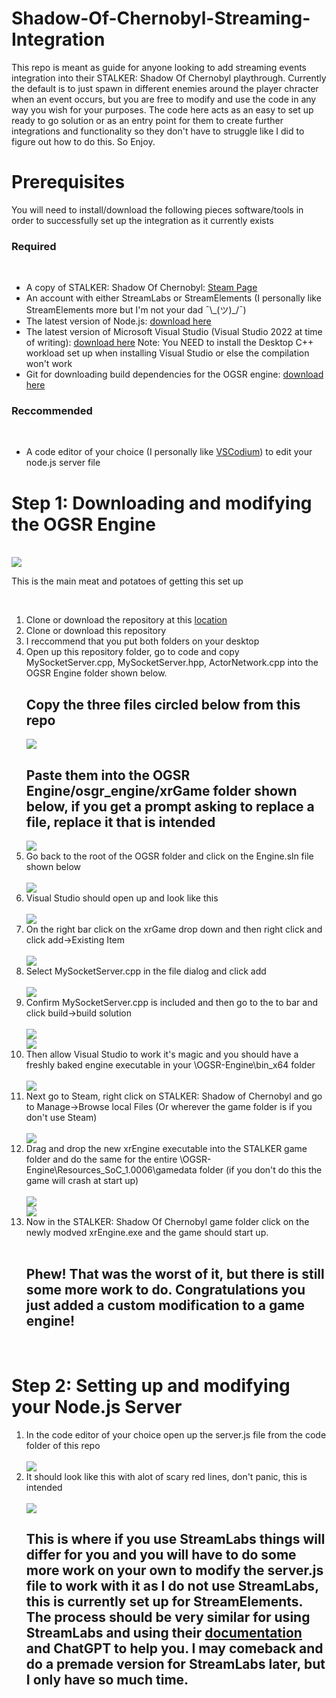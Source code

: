 # Shadow-Of-Chernobyl-Streaming-Integration

This repo is meant as guide for anyone looking to add streaming events integration into their STALKER: Shadow Of Chernobyl playthrough. Currently the default is to just spawn in different enemies around the player chracter when an event occurs, but you are free to modify and use the code in any way you wish for your purposes. The code here acts as an easy to set up ready to go solution or as an entry point for them to create further integrations and functionality so they don't have to struggle like I did to figure out how to do this. So Enjoy.

<h1>Prerequisites</h1>
You will need to install/download the following pieces software/tools in order to successfully set up the integration as it currently exists
<h3>Required</h3>
<br/>
<ul>
 <li>A copy of STALKER: Shadow Of Chernobyl: <a href="https://store.steampowered.com/app/4500/STALKER_Shadow_of_Chernobyl/">Steam Page</a></li>
 <li>An account with either StreamLabs or StreamElements (I personally like StreamElements more but I'm not your dad ¯\_(ツ)_/¯)</li>
 <li>The latest version of Node.js: <a href="https://nodejs.org/en/download">download here</a> </li>
 <li>The latest version of Microsoft Visual Studio (Visual Studio 2022 at time of writing): <a href="https://visualstudio.microsoft.com/">download here</a> Note: You NEED to install the Desktop C++ workload set up when installing Visual Studio or else the compilation won't work</li>
 <li>Git for downloading build dependencies for the OGSR engine: <a href="https://git-scm.com/downloads">download here</a></li>
</ul>
<h3>Reccommended</h3>
<br/>
<ul>
  <li>A code editor of your choice (I personally like <a href="https://vscodium.com/">VSCodium</a>) to edit your node.js server file</li>

</ul>

<h1>Step 1: Downloading and modifying the OGSR Engine</h1>
<br/>

<img src="images/Screenshot 2025-02-06 081523.png" />
<br/>
<p>This is the main meat and potatoes of getting this set up</p>
<br>
<ol>
  <li>Clone or download the repository at this <a href="https://github.com/OGSR/OGSR-Engine">location</a></li>
  <li>Clone or download this repository</li>
  <li>I reccommend that you put both folders on your desktop</li>
  <li>Open up this repository folder, go to code and copy MySocketServer.cpp, MySocketServer.hpp, ActorNetwork.cpp into the OGSR Engine folder shown below.
   <br/>
   <h2>Copy the three files circled below from this repo</h2>
   <img src="images/three_files.png"/>
   <br/>
   <h2>Paste them into the OGSR Engine/osgr_engine/xrGame folder shown below, if you get a prompt asking to replace a file, replace it that is intended</h2>
   <img src="images/Destination folder.png"/>
   <br/>
  <li>Go back to the root of the OGSR folder and click on the Engine.sln file shown below</li> 
  <br />
  <img src="images/engine.sln.png" />
  <br />
 <li>Visual Studio should open up and look like this</li>
  <br />
  <img src="images/visual studio 1.png" />
  <br />
 <li>On the right bar click on the xrGame drop down and then right click and click add->Existing Item</li>
   <br />
  <img src="images/add item.png" />
  <br />
  <li>Select MySocketServer.cpp in the file dialog and click add</li>
   <br />
  <img src="images/Add MySocketServer.cpp.png" />
  <br />
  <li>Confirm MySocketServer.cpp is included and then go to the to bar and click build->build solution</li>
   <br />
  <img src="images/Confirming my socket server.png" />
  <br />
  <img src="images/build.png" />
  <br />
  <li>Then allow Visual Studio to work it's magic and you should have a freshly baked engine executable in your \OGSR-Engine\bin_x64 folder</li>
    <br />
   <img src="images/NewEngine.png" />
  <br />
  <li>Next go to Steam, right click on STALKER: Shadow of Chernobyl and go to Manage->Browse local Files (Or wherever the game folder is if you don't use Steam)</li>
      <br />
   <img src="images/local_files.png" />
  <br />
    <li>Drag and drop the new xrEngine executable into the STALKER game folder and do the same for the entire \OGSR-Engine\Resources_SoC_1.0006\gamedata folder (if you don't do this the game will crash at start up)</li>
   <br />
  <img src="images/moving_engine.png" />
  <br />
  <img src="images/moving_gamedata.png" />
  <br />
   <li>Now in the STALKER: Shadow Of Chernobyl game folder click on the newly modved xrEngine.exe and the game should start up.</li>
<br/>
<h2>Phew! That was the worst of it, but there is still some more work to do. Congratulations you just added a custom modification to a game engine!</h2> 
</ol>
<br>
<h1>Step 2: Setting up and modifying your Node.js Server</h1>
<ol>
 <li>In the code editor of your choice open up the server.js file from the code folder of this repo</li>
    <br />
  <img src="images/open_server.png" />
  <br />
  <li>It should look like this with alot of scary red lines, don't panic, this is intended</li>
    <br />
  <img src="images/server_file.png" />
  <br />
 <h2>This is where if you use StreamLabs things will differ for you and you will have to do some more work on your own to modify the server.js file to work with it as I do not use StreamLabs, this is currently set up for StreamElements. The process should be very similar for using StreamLabs and using their <a href="https://dev.streamlabs.com/docs/socket-api">documentation</a> and ChatGPT to help you. I may comeback and do a premade version for StreamLabs later, but I only have so much time.</h2>
<br/>

 
</ol>

<br/>
